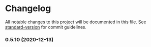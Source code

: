 # Changelog

All notable changes to this project will be documented in this file. See [standard-version](https://github.com/conventional-changelog/standard-version) for commit guidelines.

### 0.5.10 (2020-12-13)
